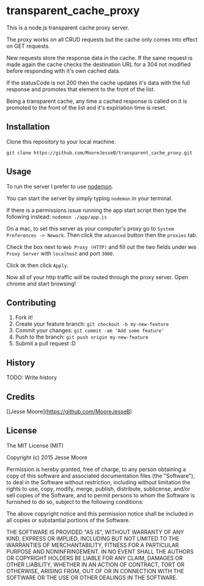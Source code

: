 # transparent_cache_proxy
This is a node.js transparent cache proxy server. 

The proxy works on all CRUD requests but the cache only comes into effect on GET requests.

New requests store the response data in the cache. If the same request is made again the cache checks the destination URL for a 304 not modified before responding with it's own cached data. 

If the statusCode is not 200 then the cache updates it's data with the full response and promotes that element to the front of the list. 

Being a transparent cache, any time a cached response is called on it is promoted to the front of the list and it's expiriation time is reset.


## Installation

Clone this repository to your local machine. 

`git clone https://github.com/MooreJesseB/transparent_cache_proxy.git`

## Usage

To run the server I prefer to use [nodemon](https://github.com/remy/nodemon). 

You can start the server by simply typing `nodemon` in your terminal.

If there is a permissions issue running the app start script then type the following instead: `nodemon ./app/app.js`

On a mac, to set this server as your computer's proxy go to `System Preferences -> Nework`. Then click the `advanced` button then the `proxies` tab.

Check the box next to `Web Proxy (HTTP)` and fill out the two fields under `Web Proxy Server` with `localhost` and port `3000`.

Click `OK` then click `Apply`.

Now all of your http traffic will be routed through the proxy server. Open chrome and start browsing!

## Contributing

1. Fork it!
2. Create your feature branch: `git checkout -b my-new-feature`
3. Commit your changes: `git commit -am 'Add some feature'`
4. Push to the branch: `git push origin my-new-feature`
5. Submit a pull request :D

## History

TODO: Write history

## Credits

[]Jesse Moore](https://github.com/MooreJesseB)

## License

The MIT License (MIT)

Copyright (c) 2015 Jesse Moore

Permission is hereby granted, free of charge, to any person obtaining a copy
of this software and associated documentation files (the "Software"), to deal
in the Software without restriction, including without limitation the rights
to use, copy, modify, merge, publish, distribute, sublicense, and/or sell
copies of the Software, and to permit persons to whom the Software is
furnished to do so, subject to the following conditions:

The above copyright notice and this permission notice shall be included in all
copies or substantial portions of the Software.

THE SOFTWARE IS PROVIDED "AS IS", WITHOUT WARRANTY OF ANY KIND, EXPRESS OR
IMPLIED, INCLUDING BUT NOT LIMITED TO THE WARRANTIES OF MERCHANTABILITY,
FITNESS FOR A PARTICULAR PURPOSE AND NONINFRINGEMENT. IN NO EVENT SHALL THE
AUTHORS OR COPYRIGHT HOLDERS BE LIABLE FOR ANY CLAIM, DAMAGES OR OTHER
LIABILITY, WHETHER IN AN ACTION OF CONTRACT, TORT OR OTHERWISE, ARISING FROM,
OUT OF OR IN CONNECTION WITH THE SOFTWARE OR THE USE OR OTHER DEALINGS IN THE
SOFTWARE.